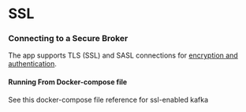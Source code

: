 # SSL

### Connecting to a Secure Broker

The app supports TLS (SSL) and SASL connections for [encryption and authentication](http://kafka.apache.org/090/documentation.html#security).


#### Running From Docker-compose file

See this docker-compose file reference for ssl-enabled kafka
